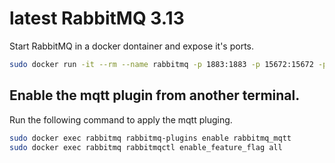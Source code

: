 # latest RabbitMQ 3.13
Start RabbitMQ in a docker dontainer and expose it's ports. 
``` bash
sudo docker run -it --rm --name rabbitmq -p 1883:1883 -p 15672:15672 -p 15692:15692 rabbitmq:3.13.0-management
```

## Enable the mqtt plugin from another terminal. 
Run the following command to apply the mqtt pluging. 
``` bash
sudo docker exec rabbitmq rabbitmq-plugins enable rabbitmq_mqtt
sudo docker exec rabbitmq rabbitmqctl enable_feature_flag all
```  

